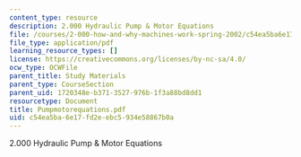 ```yaml
---
content_type: resource
description: 2.000 Hydraulic Pump & Motor Equations
file: /courses/2-000-how-and-why-machines-work-spring-2002/c54ea5ba6e17fd2eebc5934e58867b0a_Pumpmotorequations.pdf
file_type: application/pdf
learning_resource_types: []
license: https://creativecommons.org/licenses/by-nc-sa/4.0/
ocw_type: OCWFile
parent_title: Study Materials
parent_type: CourseSection
parent_uid: 1720348e-b371-3527-976b-1f3a88bd8dd1
resourcetype: Document
title: Pumpmotorequations.pdf
uid: c54ea5ba-6e17-fd2e-ebc5-934e58867b0a
---
```

2.000 Hydraulic Pump & Motor Equations